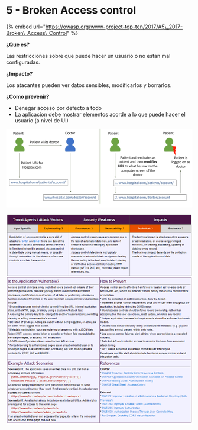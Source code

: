 # 5 - Broken Access control

{% embed url="https://owasp.org/www-project-top-ten/2017/A5\_2017-Broken\_Access\_Control" %}



**¿Que es?** 

Las restricciones sobre que puede hacer un usuario o no estan mal configuradas.

**¿Impacto?** 

Los atacantes pueden ver datos sensibles, modificarlos y borrarlos.

**¿Como prevenir?**

* Denegar acceso por defecto a todo
* La aplicacion debe mostrar elementos acorde a lo que puede hacer el usuario \(a nivel de UI\)

![](../../../.gitbook/assets/imagen%20%28443%29.png)

![](../../../.gitbook/assets/imagen%20%28437%29.png)

